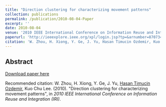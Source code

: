 ```yaml
---
title: "Direction clustering for characterizing movement patterns"
collection: publications
permalink: /publication/2010-08-04-Paper
excerpt: ''
date: 2010-08-04
venue: '2010 IEEE International Conference on Information Reuse and Integration (IRI)'
paperurl: 'http://ieeexplore.ieee.org/xpl/login.jsp?tp=&arnumber=870734&url=http%3A%2F%2Fieeexplore.ieee.org%2Fxpls%2Fabs_all.jsp%3Farnumber%3D870734'
citation: 'W. Zhou, H. Xiong, Y. Ge, J. Yu, Hasan Timucin Ozdemir, Kuo Chu Lee. (2010). &quot;Direction clustering for characterizing movement patterns&quot;, in <i>2010 IEEE International Conference on Information Reuse and Integration (IRI)</i>.'
---
```


Abstract
-------- 

    
[Download paper here](http://ieeexplore.ieee.org/xpl/login.jsp?tp=&arnumber=870734&url=http%3A%2F%2Fieeexplore.ieee.org%2Fxpls%2Fabs_all.jsp%3Farnumber%3D870734)

Recommended citation: W. Zhou, H. Xiong, Y. Ge, J. Yu, [Hasan Timucin Ozdemir](https://www.linkedin.com/in/hasantimucinozdemir/), Kuo Chu Lee. (2010). "Direction clustering for characterizing movement patterns", in <i>2010 IEEE International Conference on Information Reuse and Integration (IRI)</i>.

